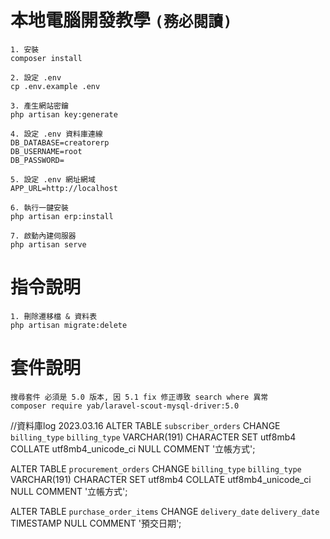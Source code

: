 # 本地電腦開發教學 `(務必閱讀)`
```
1. 安裝
composer install

2. 設定 .env
cp .env.example .env

3. 產生網站密鑰
php artisan key:generate

4. 設定 .env 資料庫連線
DB_DATABASE=creatorerp
DB_USERNAME=root
DB_PASSWORD=

5. 設定 .env 網址網域
APP_URL=http://localhost

6. 執行一鍵安裝
php artisan erp:install

7. 啟動內建伺服器
php artisan serve
```

# 指令說明

```
1. 刪除遷移檔 & 資料表
php artisan migrate:delete
```

# 套件說明

```
搜尋套件 必須是 5.0 版本, 因 5.1 fix 修正導致 search where 異常
composer require yab/laravel-scout-mysql-driver:5.0
```
//資料庫log
2023.03.16
ALTER TABLE `subscriber_orders` CHANGE `billing_type` `billing_type` VARCHAR(191) CHARACTER SET utf8mb4 COLLATE utf8mb4_unicode_ci NULL COMMENT '立帳方式';

ALTER TABLE `procurement_orders` CHANGE `billing_type` `billing_type` VARCHAR(191) CHARACTER SET utf8mb4 COLLATE utf8mb4_unicode_ci NULL COMMENT '立帳方式';

ALTER TABLE `purchase_order_items` CHANGE `delivery_date` `delivery_date` TIMESTAMP NULL COMMENT '預交日期';

